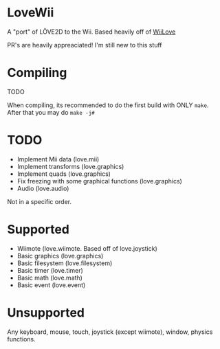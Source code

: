# LoveWii

A "port" of LÖVE2D to the Wii. Based heavily off of [WiiLove](https://github.com/HTV04/WiiLove)


PR's are heavily appreaciated! I'm still new to this stuff

# Compiling

TODO

When compiling, its recommended to do the first build with ONLY `make`. After that you may do `make -j#`

# TODO
- Implement Mii data (love.mii)
- Implement transforms (love.graphics)
- Implement quads (love.graphics)
- Fix freezing with some graphical functions (love.graphics)
- Audio (love.audio)

Not in a specific order.

# Supported
- Wiimote (love.wiimote. Based off of love.joystick)
- Basic graphics (love.graphics)
- Basic filesystem (love.filesystem)
- Basic timer (love.timer)
- Basic math (love.math)
- Basic event (love.event)

# Unsupported
Any keyboard, mouse, touch, joystick (except wiimote), window, physics functions.